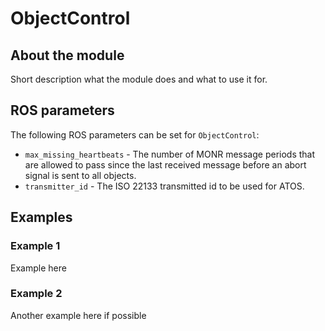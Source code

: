 # ObjectControl

## About the module
Short description what the module does and what to use it for.

## ROS parameters
The following ROS parameters can be set for `ObjectControl`:

- `max_missing_heartbeats` - The number of MONR message periods that are allowed to pass since the last received message before an abort signal is sent to all objects. 
- `transmitter_id` - The ISO 22133 transmitted id to be used for ATOS.


## Examples
### Example 1
Example here


### Example 2
Another example here if possible

